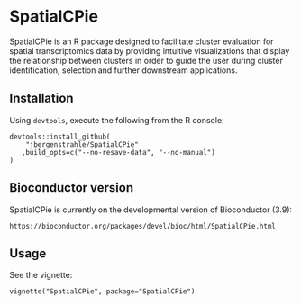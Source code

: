 SpatialCPie
===========
SpatialCPie is an R package designed to facilitate cluster evaluation for
spatial transcriptomics data by providing intuitive visualizations that
display the relationship between clusters in order to guide the user during
cluster identification, selection and further downstream applications.

Installation
------------
Using `devtools`, execute the following from the R console:
```
devtools::install_github(
    "jbergenstrahle/SpatialCPie"
   ,build_opts=c("--no-resave-data", "--no-manual")
)
```

Bioconductor version
--------------------
SpatialCPie is currently on the developmental version of Bioconductor (3.9):
```
https://bioconductor.org/packages/devel/bioc/html/SpatialCPie.html
```

Usage
-----
See the vignette:
```
vignette("SpatialCPie", package="SpatialCPie")
```
